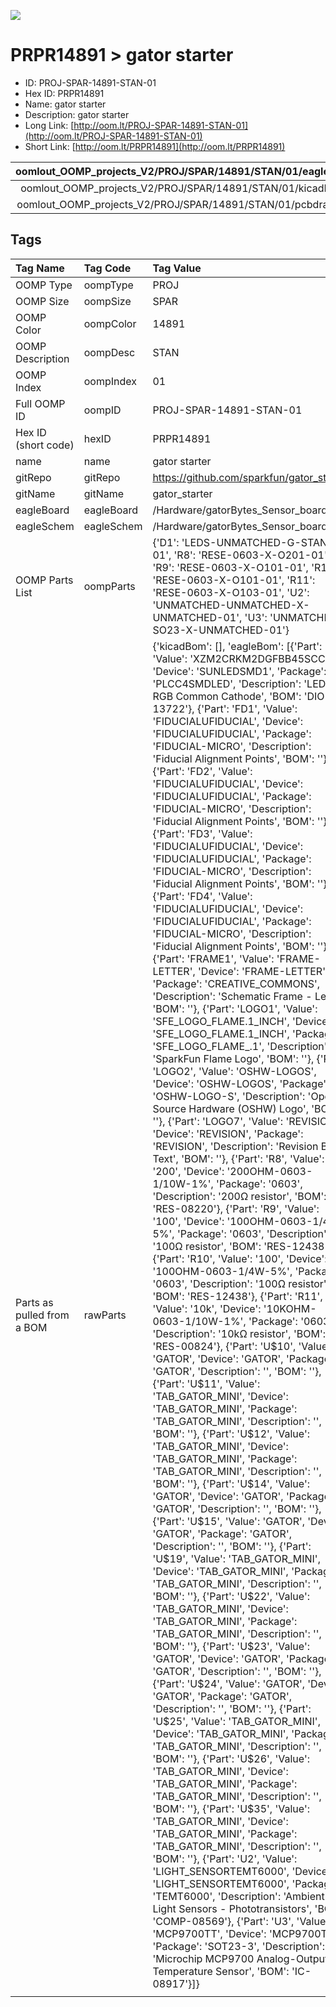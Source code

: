 


  
![][im]
# PRPR14891 > gator starter

- ID: PROJ-SPAR-14891-STAN-01
- Hex ID: PRPR14891
- Name: gator starter
- Description: gator starter
- Long Link: [http://oom.lt/PROJ-SPAR-14891-STAN-01](http://oom.lt/PROJ-SPAR-14891-STAN-01)
- Short Link: [http://oom.lt/PRPR14891](http://oom.lt/PRPR14891)
  

|oomlout_OOMP_projects_V2/PROJ/SPAR/14891/STAN/01/eagleImage.png|oomlout_OOMP_projects_V2/PROJ/SPAR/14891/STAN/01/eagleSchemImage.png|oomlout_OOMP_projects_V2/PROJ/SPAR/14891/STAN/01/kicadPcb3dFront.png|oomlout_OOMP_projects_V2/PROJ/SPAR/14891/STAN/01/kicadPcb3dBack.png|
| :---: | :---: | :---: | :---: |
|oomlout_OOMP_projects_V2/PROJ/SPAR/14891/STAN/01/kicadPcb3d.png|oomlout_OOMP_projects_V2/PROJ/SPAR/14891/STAN/01/bomBack.png|oomlout_OOMP_projects_V2/PROJ/SPAR/14891/STAN/01/bomFront.png|oomlout_OOMP_projects_V2/PROJ/SPAR/14891/STAN/01/pcbdraw.svg|
|oomlout_OOMP_projects_V2/PROJ/SPAR/14891/STAN/01/pcbdrawBack.svg||||

## Tags
  

|Tag Name|Tag Code|Tag Value|
| :--- | :--- | :--- |
|OOMP Type|oompType|PROJ|
|OOMP Size|oompSize|SPAR|
|OOMP Color|oompColor|14891|
|OOMP Description|oompDesc|STAN|
|OOMP Index|oompIndex|01|
|Full OOMP ID|oompID|PROJ-SPAR-14891-STAN-01|
|Hex ID (short code)|hexID|PRPR14891|
|name|name|gator starter|
|gitRepo|gitRepo|https://github.com/sparkfun/gator_starter|
|gitName|gitName|gator_starter|
|eagleBoard|eagleBoard|/Hardware/gatorBytes_Sensor_board.brd|
|eagleSchem|eagleSchem|/Hardware/gatorBytes_Sensor_board.sch|
|OOMP Parts List|oompParts|{'D1': 'LEDS-UNMATCHED-G-STAN-01', 'R8': 'RESE-0603-X-O201-01', 'R9': 'RESE-0603-X-O101-01', 'R10': 'RESE-0603-X-O101-01', 'R11': 'RESE-0603-X-O103-01', 'U2': 'UNMATCHED-UNMATCHED-X-UNMATCHED-01', 'U3': 'UNMATCHED-SO23-X-UNMATCHED-01'}|
|Parts as pulled from a BOM|rawParts|{'kicadBom': [], 'eagleBom': [{'Part': 'D1', 'Value': 'XZM2CRKM2DGFBB45SCCB', 'Device': 'SUNLEDSMD1', 'Package': 'PLCC4SMDLED', 'Description': 'LED-RGB Common Cathode', 'BOM': 'DIO-13722'}, {'Part': 'FD1', 'Value': 'FIDUCIALUFIDUCIAL', 'Device': 'FIDUCIALUFIDUCIAL', 'Package': 'FIDUCIAL-MICRO', 'Description': 'Fiducial Alignment Points', 'BOM': ''}, {'Part': 'FD2', 'Value': 'FIDUCIALUFIDUCIAL', 'Device': 'FIDUCIALUFIDUCIAL', 'Package': 'FIDUCIAL-MICRO', 'Description': 'Fiducial Alignment Points', 'BOM': ''}, {'Part': 'FD3', 'Value': 'FIDUCIALUFIDUCIAL', 'Device': 'FIDUCIALUFIDUCIAL', 'Package': 'FIDUCIAL-MICRO', 'Description': 'Fiducial Alignment Points', 'BOM': ''}, {'Part': 'FD4', 'Value': 'FIDUCIALUFIDUCIAL', 'Device': 'FIDUCIALUFIDUCIAL', 'Package': 'FIDUCIAL-MICRO', 'Description': 'Fiducial Alignment Points', 'BOM': ''}, {'Part': 'FRAME1', 'Value': 'FRAME-LETTER', 'Device': 'FRAME-LETTER', 'Package': 'CREATIVE_COMMONS', 'Description': 'Schematic Frame - Letter', 'BOM': ''}, {'Part': 'LOGO1', 'Value': 'SFE_LOGO_FLAME.1_INCH', 'Device': 'SFE_LOGO_FLAME.1_INCH', 'Package': 'SFE_LOGO_FLAME_.1', 'Description': 'SparkFun Flame Logo', 'BOM': ''}, {'Part': 'LOGO2', 'Value': 'OSHW-LOGOS', 'Device': 'OSHW-LOGOS', 'Package': 'OSHW-LOGO-S', 'Description': 'Open-Source Hardware (OSHW) Logo', 'BOM': ''}, {'Part': 'LOGO7', 'Value': 'REVISION', 'Device': 'REVISION', 'Package': 'REVISION', 'Description': 'Revision By Text', 'BOM': ''}, {'Part': 'R8', 'Value': '200', 'Device': '200OHM-0603-1/10W-1%', 'Package': '0603', 'Description': '200Ω resistor', 'BOM': 'RES-08220'}, {'Part': 'R9', 'Value': '100', 'Device': '100OHM-0603-1/4W-5%', 'Package': '0603', 'Description': '100Ω resistor', 'BOM': 'RES-12438'}, {'Part': 'R10', 'Value': '100', 'Device': '100OHM-0603-1/4W-5%', 'Package': '0603', 'Description': '100Ω resistor', 'BOM': 'RES-12438'}, {'Part': 'R11', 'Value': '10k', 'Device': '10KOHM-0603-1/10W-1%', 'Package': '0603', 'Description': '10kΩ resistor', 'BOM': 'RES-00824'}, {'Part': 'U$10', 'Value': 'GATOR', 'Device': 'GATOR', 'Package': 'GATOR', 'Description': '', 'BOM': ''}, {'Part': 'U$11', 'Value': 'TAB_GATOR_MINI', 'Device': 'TAB_GATOR_MINI', 'Package': 'TAB_GATOR_MINI', 'Description': '', 'BOM': ''}, {'Part': 'U$12', 'Value': 'TAB_GATOR_MINI', 'Device': 'TAB_GATOR_MINI', 'Package': 'TAB_GATOR_MINI', 'Description': '', 'BOM': ''}, {'Part': 'U$14', 'Value': 'GATOR', 'Device': 'GATOR', 'Package': 'GATOR', 'Description': '', 'BOM': ''}, {'Part': 'U$15', 'Value': 'GATOR', 'Device': 'GATOR', 'Package': 'GATOR', 'Description': '', 'BOM': ''}, {'Part': 'U$19', 'Value': 'TAB_GATOR_MINI', 'Device': 'TAB_GATOR_MINI', 'Package': 'TAB_GATOR_MINI', 'Description': '', 'BOM': ''}, {'Part': 'U$22', 'Value': 'TAB_GATOR_MINI', 'Device': 'TAB_GATOR_MINI', 'Package': 'TAB_GATOR_MINI', 'Description': '', 'BOM': ''}, {'Part': 'U$23', 'Value': 'GATOR', 'Device': 'GATOR', 'Package': 'GATOR', 'Description': '', 'BOM': ''}, {'Part': 'U$24', 'Value': 'GATOR', 'Device': 'GATOR', 'Package': 'GATOR', 'Description': '', 'BOM': ''}, {'Part': 'U$25', 'Value': 'TAB_GATOR_MINI', 'Device': 'TAB_GATOR_MINI', 'Package': 'TAB_GATOR_MINI', 'Description': '', 'BOM': ''}, {'Part': 'U$26', 'Value': 'TAB_GATOR_MINI', 'Device': 'TAB_GATOR_MINI', 'Package': 'TAB_GATOR_MINI', 'Description': '', 'BOM': ''}, {'Part': 'U$35', 'Value': 'TAB_GATOR_MINI', 'Device': 'TAB_GATOR_MINI', 'Package': 'TAB_GATOR_MINI', 'Description': '', 'BOM': ''}, {'Part': 'U2', 'Value': 'LIGHT_SENSORTEMT6000', 'Device': 'LIGHT_SENSORTEMT6000', 'Package': 'TEMT6000', 'Description': 'Ambient Light Sensors - Phototransistors', 'BOM': 'COMP-08569'}, {'Part': 'U3', 'Value': 'MCP9700TT', 'Device': 'MCP9700TT', 'Package': 'SOT23-3', 'Description': 'Microchip MCP9700 Analog-Output Temperature Sensor', 'BOM': 'IC-08917'}]}|
||||



[im]: PROJ/SPAR/14891/STAN/01/kicadPcb3d_450.png
